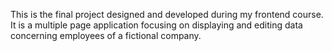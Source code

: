 This is the final project designed and developed during my frontend course. It is a multiple page application focusing on displaying and editing data concerning employees of a fictional company.
